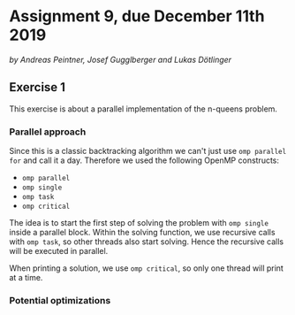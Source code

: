 # Assignment 9, due December 11th 2019

*by Andreas Peintner, Josef Gugglberger and Lukas Dötlinger*

## Exercise 1

This exercise is about a parallel implementation of the n-queens problem.

### Parallel approach

Since this is a classic backtracking algorithm we can't just use `omp parallel for` and call it a day.
Therefore we used the following OpenMP constructs:
 - `omp parallel`
 - `omp single`
 - `omp task`
 - `omp critical`

The idea is to start the first step of solving the problem with `omp single` inside a parallel block. Within the solving function, we use recursive calls with `omp task`, so other threads also start solving. Hence the recursive calls will be executed in parallel.

When printing a solution, we use `omp critical`, so only one thread will print at a time.

### Potential optimizations